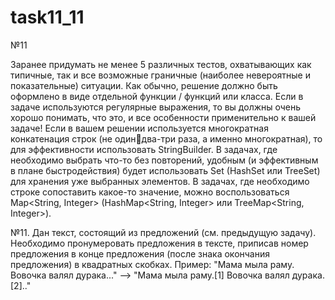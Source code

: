 # task11_11
№11

Заранее придумать не менее 5 различных тестов, охватывающих как типичные, так и 
все возможные граничные (наиболее невероятные и показательные) ситуации.
Как обычно, решение должно быть оформлено в виде отдельной функции / 
функций или класса.
Если в задаче используются регулярные выражения, то вы должны очень хорошо 
понимать, что это, и все особенности применительно к вашей задаче!
Если в вашем решении используется многократная конкатенация строк (не одиндва-три раза, а именно многократная), то для эффективности использовать 
StringBuilder.
В задачах, где необходимо выбрать что-то без повторений, удобным (и эффективным в 
плане быстродействия) будет использовать Set<String> (HashSet<String> или 
TreeSet<String>) для хранения уже выбранных элементов. В задачах, где необходимо строке 
сопоставить какое-то значение, можно воспользоваться Map<String, Integer> 
(HashMap<String, Integer> или TreeMap<String, Integer>).

№11.  Дан текст, состоящий из предложений (см. предыдущую задачу). Необходимо 
пронумеровать предложения в тексте, приписав номер предложения в конце 
предложения (после знака окончания предложения) в квадратных скобках. Пример: 
"Мама мыла раму. Вовочка валял дурака..." –> "Мама мыла раму.[1] Вовочка валял 
дурака.[2].."
